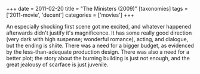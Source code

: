 +++
date = 2011-02-20
title = "The Ministers (2009)"
[taxonomies]
tags = ['2011-movie', 'decent']
categories = ['movies']
+++

An especially shocking first scene got me excited, and whatever happened
afterwards didn't justify it's magnificence. It has some really good
direction (very dark with high suspense; wonderful romance), acting, and
dialogue, but the ending is shiite. There was a need for a bigger
budget, as evidenced by the less-than-adequate production design. There
was also a need for a better plot; the story about the burning building
is just not enough, and the great jealousy of scarface is just juvenile.
